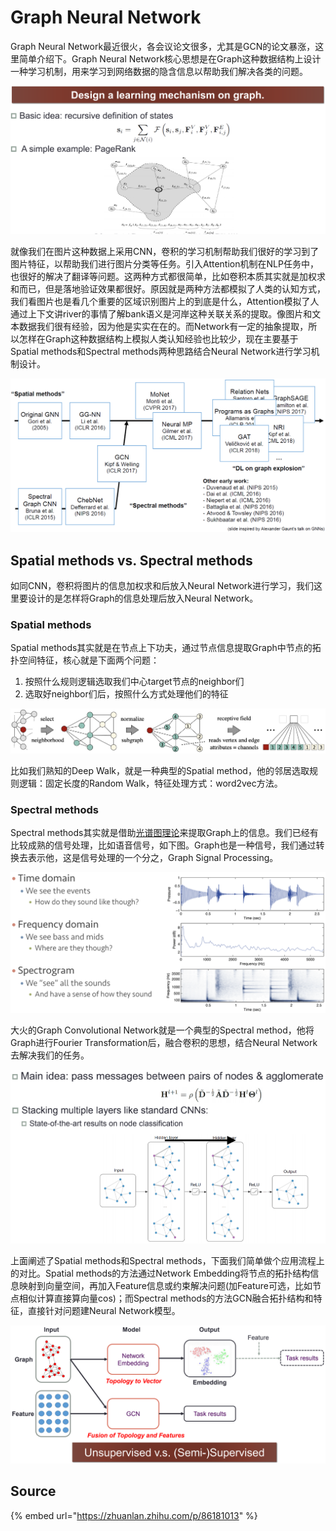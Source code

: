 # Graph Neural Network

Graph Neural Network最近很火，各会议论文很多，尤其是GCN的论文暴涨，这里简单介绍下。Graph Neural Network核心思想是在Graph这种数据结构上设计一种学习机制，用来学习到网络数据的隐含信息以帮助我们解决各类的问题。

![F. Scarselli, et al. The graph neural network model. IEEE TNN, 2009.](../../.gitbook/assets/gnn.png)

就像我们在图片这种数据上采用CNN，卷积的学习机制帮助我们很好的学习到了图片特征，以帮助我们进行图片分类等任务。引入Attention机制在NLP任务中，也很好的解决了翻译等问题。这两种方式都很简单，比如卷积本质其实就是加权求和而已，但是落地验证效果都很好。原因就是两种方法都模拟了人类的认知方式，我们看图片也是看几个重要的区域识别图片上的到底是什么，Attention模拟了人通过上下文讲river的事情了解bank语义是河岸这种关联关系的提取。像图片和文本数据我们很有经验，因为他是实实在在的。而Network有一定的抽象提取，所以怎样在Graph这种数据结构上模拟人类认知经验也比较少，现在主要基于Spatial methods和Spectral methods两种思路结合Neural Network进行学习机制设计。

![](../../.gitbook/assets/history.png)

## Spatial methods vs. Spectral methods

如同CNN，卷积将图片的信息加权求和后放入Neural Network进行学习，我们这里要设计的是怎样将Graph的信息处理后放入Neural Network。

### **Spatial methods**

Spatial methods其实就是在节点上下功夫，通过节点信息提取Graph中节点的拓扑空间特征，核心就是下面两个问题：

1. 按照什么规则逻辑选取我们中心target节点的neighbor们
2. 选取好neighbor们后，按照什么方式处理他们的特征

![Learning Convolutional Neural Networks for Graphs](../../.gitbook/assets/learning-convolutional-neural-networks-for-graphs.jpg)

比如我们熟知的Deep Walk，就是一种典型的Spatial method，他的邻居选取规则逻辑：固定长度的Random Walk，特征处理方式：word2vec方法。

### **Spectral methods**

Spectral methods其实就是借助[光谱图理论](https://link.zhihu.com/?target=https%3A//en.wikipedia.org/wiki/Spectral_graph_theory)来提取Graph上的信息。我们已经有比较成熟的信号处理，比如语音信号，如下图。Graph也是一种信号，我们通过转换去表示他，这是信号处理的一个分之，Graph Signal Processing。

![](../../.gitbook/assets/spectrogram.png)

大火的Graph Convolutional Network就是一个典型的Spectral method，他将Graph进行Fourier Transformation后，融合卷积的思想，结合Neural Network去解决我们的任务。

![T. N. Kipf and M. Welling. Semi-supervised classification with graph convolutional networks. ICLR, 2017.](../../.gitbook/assets/gcn.png)

上面阐述了Spatial methods和Spectral methods，下面我们简单做个应用流程上的对比。Spatial methods的方法通过Network Embedding将节点的拓扑结构信息映射到向量空间，再加入Feature信息或约束解决问题\(加Feature可选，比如节点相似计算直接算向量cos\)；而Spectral methods的方法GCN融合拓扑结构和特征，直接针对问题建Neural Network模型。

![](../../.gitbook/assets/graphembedding-vs.-gcn.png)

## Source

{% embed url="https://zhuanlan.zhihu.com/p/86181013" %}



